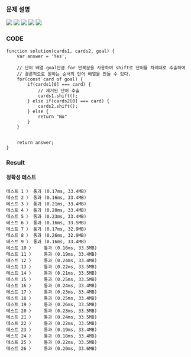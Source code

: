 ### 문제 설명

![](https://velog.velcdn.com/images/leemember/post/1fb5e5af-b76d-4b0b-976d-2c25e53c7b34/image.png)
![](https://velog.velcdn.com/images/leemember/post/b2888c0d-03f3-4d34-9c7c-2ed2aabb0cbf/image.png)
![](https://velog.velcdn.com/images/leemember/post/0b086509-cce0-4d2a-a04b-ba842946a697/image.png)
![](https://velog.velcdn.com/images/leemember/post/c4d4823c-2ddd-4b5a-ab5a-e358ee47dcf4/image.png)
![](https://velog.velcdn.com/images/leemember/post/90f63ada-bc69-4fb1-aa6c-74bbb2b01350/image.png)

### CODE

```
function solution(cards1, cards2, goal) {
    var answer = 'Yes';

    // 단어 배열 goal만큼 for 반복문을 사용하여 shift로 단어를 차례대로 추출하여
    // 결론적으로 원하는 순서의 단어 배열을 만들 수 있다.
    for(const card of goal) {
        if(cards1[0] === card) {
            // 제거된 단어 추출
            cards1.shift();
        } else if(cards2[0] === card) {
            cards2.shift();
        } else {
            return "No"
        }
    }


    return answer;
}
```

### Result

#### 정확성 테스트

```
테스트 1 〉	통과 (0.17ms, 33.4MB)
테스트 2 〉	통과 (0.16ms, 33.4MB)
테스트 3 〉	통과 (0.21ms, 33.4MB)
테스트 4 〉	통과 (0.20ms, 33.4MB)
테스트 5 〉	통과 (0.23ms, 33.4MB)
테스트 6 〉	통과 (0.16ms, 33.5MB)
테스트 7 〉	통과 (0.17ms, 32.9MB)
테스트 8 〉	통과 (0.26ms, 32.9MB)
테스트 9 〉	통과 (0.16ms, 33.4MB)
테스트 10 〉	통과 (0.16ms, 33.5MB)
테스트 11 〉	통과 (0.19ms, 33.4MB)
테스트 12 〉	통과 (0.24ms, 33.4MB)
테스트 13 〉	통과 (0.22ms, 33.5MB)
테스트 14 〉	통과 (0.21ms, 33.5MB)
테스트 15 〉	통과 (0.25ms, 33.5MB)
테스트 16 〉	통과 (0.24ms, 33.4MB)
테스트 17 〉	통과 (0.23ms, 33.4MB)
테스트 18 〉	통과 (0.25ms, 33.4MB)
테스트 19 〉	통과 (0.26ms, 33.5MB)
테스트 20 〉	통과 (0.23ms, 33.5MB)
테스트 21 〉	통과 (0.24ms, 33.5MB)
테스트 22 〉	통과 (0.22ms, 33.5MB)
테스트 23 〉	통과 (0.19ms, 33.4MB)
테스트 24 〉	통과 (0.18ms, 33.4MB)
테스트 25 〉	통과 (0.22ms, 33.5MB)
테스트 26 〉	통과 (0.20ms, 33.6MB)
```
